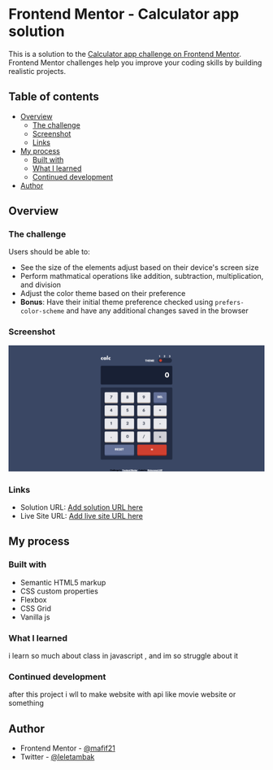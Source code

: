 # Frontend Mentor - Calculator app solution

This is a solution to the [Calculator app challenge on Frontend Mentor](https://www.frontendmentor.io/challenges/calculator-app-9lteq5N29). Frontend Mentor challenges help you improve your coding skills by building realistic projects.

## Table of contents

- [Overview](#overview)
  - [The challenge](#the-challenge)
  - [Screenshot](#screenshot)
  - [Links](#links)
- [My process](#my-process)
  - [Built with](#built-with)
  - [What I learned](#what-i-learned)
  - [Continued development](#continued-development)
- [Author](#author)

## Overview

### The challenge

Users should be able to:

- See the size of the elements adjust based on their device's screen size
- Perform mathmatical operations like addition, subtraction, multiplication, and division
- Adjust the color theme based on their preference
- **Bonus**: Have their initial theme preference checked using `prefers-color-scheme` and have any additional changes saved in the browser

### Screenshot

![](images/screenshot.png)

### Links

- Solution URL: [Add solution URL here](https://github.com/mafif21/calculator#links)
- Live Site URL: [Add live site URL here](https://628e3c20fac0e31dd726835b--singular-meerkat-143e73.netlify.app/)

## My process

### Built with

- Semantic HTML5 markup
- CSS custom properties
- Flexbox
- CSS Grid
- Vanilla js

### What I learned

i learn so much about class in javascript , and im so struggle about it

### Continued development

after this project i wll to make website with api like movie website or something

## Author

- Frontend Mentor - [@mafif21](https://www.frontendmentor.io/profile/mafif21)
- Twitter - [@leletambak](https://twitter.com/leletambak)
